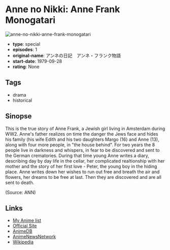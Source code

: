 # Anne no Nikki: Anne Frank Monogatari

![anne-no-nikki-anne-frank-monogatari](https://cdn.myanimelist.net/images/anime/10/33885.jpg)

-   **type**: special
-   **episodes**: 1
-   **original-name**: アンネの日記　アンネ・フランク物語
-   **start-date**: 1979-09-28
-   **rating**: None

## Tags

-   drama
-   historical

## Sinopse

This is the true story of Anne Frank, a Jewish girl living in Amsterdam during WW2. Anne's father realizes on time the danger the Jews face and hides his family (his wife Edith and his two daughters Margo (16) and Anne (13), along with four more people, in "the house behind". For two years the 8 people live in darkness and whispers, in fear to be discovered and sent to the German crematories. During that time young Anne writes a diary, describing day by day life in the cellar, her complicated realtionship with her mother and the story of her first love - Peter, the young boy in the hiding place. Anne writes down her wishes to run out free and breath the air and flowers, her dreams to be free at last. Then they are discovered and are all sent to death.

(Source: ANN)

## Links

-   [My Anime list](https://myanimelist.net/anime/12027/Anne_no_Nikki__Anne_Frank_Monogatari)
-   [Official Site](http://www.nippon-animation.co.jp/work/annefrank.html)
-   [AnimeDB](http://anidb.info/perl-bin/animedb.pl?show=anime&aid=6525)
-   [AnimeNewsNetwork](http://www.animenewsnetwork.com/encyclopedia/anime.php?id=4662)
-   [Wikipedia](http://en.wikipedia.org/wiki/Anne_no_Nikki)
